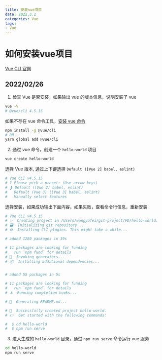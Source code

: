 ```yaml
---
title: 安装vue项目
date: 2022.3.2
categories: Vue
tags: 
- Vue
---
```

<link href="themes/prism.css" rel="stylesheet" />
<script src="prism.js" data-manual></script>


# 如何安装vue项目 #
[Vue CLI 官网](https://cli.vuejs.org/zh/guide/creating-a-project.html#vue-create)
## 2022/02/26

1. 检查 Vue 是否安装，如果输出 vue 的版本信息，说明安装了 vue

```bash
vue -V
# @vue/cli 4.5.15
```

如果不存在 vue 命令工具，[安装 vue 命令](https://cli.vuejs.org/zh/guide/installation.html)

```bash
npm install -g @vue/cli
# OR
yarn global add @vue/cli
```

2. 通过 vue 命令，创建一个 `hello-world` 项目

```bash
vue create hello-world
```

选择 Vue 版本, 通过上下键选择 `Default ([Vue 2] babel, eslint)`

```bash
# Vue CLI v4.5.15
# ? Please pick a preset: (Use arrow keys)
# ❯ Default ([Vue 2] babel, eslint)
#   Default (Vue 3) ([Vue 3] babel, eslint)
#   Manually select features
```

选择安装，如果成功输出下面内容，如果失败，查看命令行信息，重新安装

```bash
# Vue CLI v4.5.15
# ✨  Creating project in /Users/wangyufei/git-project/FD/hello-world.
# 🗃  Initializing git repository...
# ⚙️  Installing CLI plugins. This might take a while...

# added 1280 packages in 39s

# 11 packages are looking for funding
#   run `npm fund` for details
# 🚀  Invoking generators...
# 📦  Installing additional dependencies...


# added 55 packages in 5s

# 11 packages are looking for funding
#   run `npm fund` for details
# ⚓  Running completion hooks...

# 📄  Generating README.md...

# 🎉  Successfully created project hello-world.
# 👉  Get started with the following commands:

#  $ cd hello-world
#  $ npm run serve
```

3. 进入生成的 `hello-world` 目录，通过 `npm run serve` 命令运行 vue 服务

```bash
cd hello-world
npm run serve
```